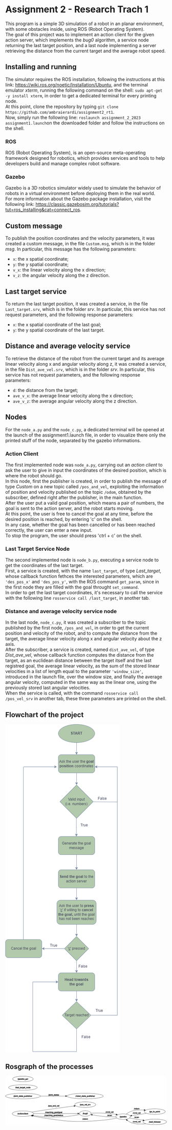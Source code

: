 Assignment 2 - Research Trach 1
================================

This program is a simple 3D simulation of a robot in an planar environment, with some obstacles inside, using ROS (Robot Operating System).   
The goal of this project was to implement an action client for the given action server, which implements the *bug0* algorithm, a service node returning the last target position, and a last node implementing a server retrieving the distance from the current target and the average robot speed.

Installing and running
----------------------

The simulator requires the ROS installation, following the instructions at this link: https://wiki.ros.org/noetic/Installation/Ubuntu, and the terminal emulator *xterm*, running the following command on the shell: `sudo apt-get -y install xterm`, in order to get a dedicated terminal for every printing node.  
At this point, clone the repository by typing `git clone https://github.com/ambraierardi/assignment2_rt1`.  
Now, simply run the following line: `roslaunch assignment_2_2023 assignment1.launch`on the downloaded folder and follow the instructions on the shell.


### ROS ###
ROS (Robot Operating System), is an open-source meta-operating framework designed for robotics, which provides services and tools to help developers build and manage complex robot software.
### Gazebo ###
Gazebo is a 3D robotics simulator widely used to simulate the behavior of robots in a virtual environment before deploying them in the real world.  
For more information about the Gazebo package installation, visit the following link: https://classic.gazebosim.org/tutorials?tut=ros_installing&cat=connect_ros.

Custom message
----------------------
To publish the position coordinates and the velocity parameters, it was created a custom message, in the file `Custom.msg`, which is in the folder *msg*. In particular, this message has the following parameters:  
* `x`: the x spatial coordinate;
* `y`: the y spatial coordinate;
* `v_x`: the linear velocity along the x direction;
* `v_z`: the angular velocity along the z direction.

Last target service
----------------------
To return the last target position, it was created a service, in the file `Last_target.srv`, which is in the folder *srv*. In particular, this service has not request parameters, and the following response parameters:
* `x`: the x spatial coordinate of the last goal;
* `y`: the y spatial coordinate of the last target.

Distance and average velocity service
----------------------
To retrieve the distance of the robot from the current target and its average linear velocity along x and angular velocity along z, it was created a service, in the file `Dist_ave_vel.srv`, which is in the folder *srv*. In particular, this service has not request parameters, and the following response parameters:
* `d`: the distance from the target;
* `ave_v_x`: the average linear velocity along the x direction;
* `ave_v_z`: the average angular velocity along the z direction.

Nodes
----------------------
For the `node_a.py` and the `node_c.py`, a dedicated terminal will be opened at the launch of the assignment1.launch file, in order to visualize there only the printed stuff of the node, separated by the gazebo informations.
### Action Client ###
The first implemented node was `node_a.py`, carrying out an *action client* to ask the user to give in input the coordinates of the desired position, which is where the robot should go.  
In this node, first the publisher is created, in order to publish the message of type *Custom* on a new topic called `/pos_and_vel`, exploiting the information of position and velocity published on the topic `/odom`, obtained by the subscriber, defined right after the publisher, in the main function.  
After the user put a valid goal position, which means a pair of numbers, the goal is sent to the action server, and the robot starts moving.  
At this point, the user is free to cancel the goal at any time, before the desired position is reached, by entering 'c' on the shell.  
In any case, whether the goal has been cancelled or has been reached correctly, the user can enter a new input.  
To stop the program, the user should press 'ctrl + c' on the shell.
### Last Target Service Node ###
The second implemented node is `node_b.py`, executing a service node to get the coordinates of the last target.  
First, a service is created, with the name `last_target`, of type *Last_target*, whose callback function fethces the interested parameters, which are `'des_pos_x'` and `'des_pos_y'`, with the ROS command `get_param`, since in the first node they are filled with the goal throught `set_command`.  
In order to get the last target coordinates, it's necessary to call the service with the following line `rosservice call /last_target`, in another tab.
### Distance and average velocity service node ###
In the last node, `node_c.py`, it was created a subscriber to the topic published by the first node, `/pos_and_vel`, in order to get the current position and velocity of the robot, and to compute the distance from the target, the average linear velocity along x and angular velocity about the z axis.  
After the subscriber, a service is created, named `dist_ave_vel`, of type *Dist_ave_vel*, whose callback function computes the distance from the target, as an euclidean distance between the target itself and the last registred goal, the average linear velocity, as the sum of the stored linear velocities in a list of length equal to the parameter `'window_size'`, introduced in the launch file, over the window size, and finally the average angular velocity, computed in the same way as the linear one, using the previously stored last angular velocities.  
When the service is called, with the command `rosservice call /pos_vel_srv` in another tab, these three parameters are printed on the shell.


Flowchart of the project
----------------------
![Flowchart](Flowchart.drawio.png)

Rosgraph of the processes
----------------------
![Rosgraph](rosgraph.png)
